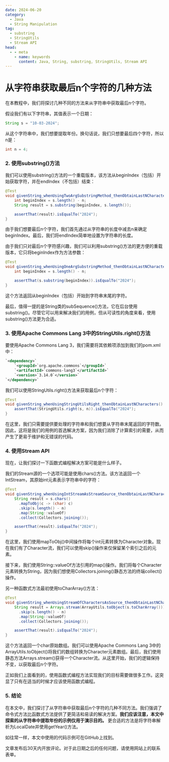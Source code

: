 ```yaml
---
date: 2024-06-20
category:
  - Java
  - String Manipulation
tag:
  - substring
  - StringUtils
  - Stream API
head:
  - - meta
    - name: keywords
      content: Java, String, substring, StringUtils, Stream API
---
```

# 从字符串获取最后n个字符的几种方法

在本教程中，我们将探讨几种不同的方法来从字符串中获取最后n个字符。

假设我们有以下字符串，其值表示一个日期：

```java
String s = "10-03-2024";
```

从这个字符串中，我们想要提取年份。换句话说，我们只想要最后四个字符，所以n是：

```java
int n = 4;
```

### 2. 使用substring()方法

我们可以使用substring()方法的一个重载版本，该方法从beginIndex（包括）开始获取字符，并在endIndex（不包括）结束：

```java
@Test
void givenString_whenUsingTwoArgSubstringMethod_thenObtainLastNCharacters() {
    int beginIndex = s.length() - n;
    String result = s.substring(beginIndex, s.length());

    assertThat(result).isEqualTo("2024");
}
```

由于我们想要最后n个字符，我们首先通过从字符串的长度中减去n来确定beginIndex。最后，我们将endIndex简单地设置为字符串的长度。

由于我们只对最后n个字符感兴趣，我们可以利用substring()方法的更方便的重载版本，它只将beginIndex作为方法参数：

```java
@Test
void givenString_whenUsingOneArgSubstringMethod_thenObtainLastNCharacters() {
    int beginIndex = s.length() - n;

    assertThat(s.substring(beginIndex)).isEqualTo("2024");
}
```

这个方法返回从beginIndex（包括）开始到字符串末尾的字符。

最后，值得一提的是String类的subSequence()方法，它在后台使用substring()。尽管它可以用来解决我们的用例，但从可读性的角度来看，使用substring()方法更为合适。

### 3. 使用Apache Commons Lang 3中的StringUtils.right()方法

要使用Apache Commons Lang 3，我们需要将其依赖项添加到我们的pom.xml中：

```xml
`<dependency>`
    `<groupId>`org.apache.commons`</groupId>`
    `<artifactId>`commons-lang3`</artifactId>`
    `<version>`3.14.0`</version>`
`</dependency>`
```

我们可以使用StringUtils.right()方法来获取最后n个字符：

```java
@Test
void givenString_whenUsingStringUtilsRight_thenObtainLastNCharacters() {
    assertThat(StringUtils.right(s, n)).isEqualTo("2024");
}
```

在这里，我们只需要提供要处理的字符串和我们想要从字符串末尾返回的字符数。因此，这将是我们的用例的首选解决方案，因为我们消除了计算索引的需要，从而产生了更易于维护和无错误的代码。

### 4. 使用Stream API

现在，让我们探讨一下函数式编程解决方案可能是什么样子。

我们的Stream源的一个选项可能是使用chars()方法。该方法返回一个IntStream，其原始int元素表示字符串中的字符：

```java
@Test
void givenString_whenUsingIntStreamAsStreamSource_thenObtainLastNCharacters() {
    String result = s.chars()
      .mapToObj(c -> (char) c)
      .skip(s.length() - n)
      .map(String::valueOf)
      .collect(Collectors.joining());

    assertThat(result).isEqualTo("2024");
}
```

在这里，我们使用mapToObj()中间操作将每个int元素转换为Character对象。现在我们有了Character流，我们可以使用skip()操作来仅保留某个索引之后的元素。

接下来，我们使用String::valueOf方法引用的map()操作。我们将每个Character元素转换为String，因为我们想使用Collectors.joining()静态方法的终端collect()操作。

另一种函数式方法最初使用toCharArray()方法：

```java
@Test
void givenString_whenUsingStreamOfCharactersAsSource_thenObtainLastNCharacters() {
    String result = Arrays.stream(ArrayUtils.toObject(s.toCharArray()))
      .skip(s.length() - n)
      .map(String::valueOf)
      .collect(Collectors.joining());

    assertThat(result).isEqualTo("2024");
}
```

这个方法返回一个char原始数组。我们可以使用Apache Commons Lang 3中的ArrayUtils.toObject()将我们的数组转换为Character元素数组。最后，我们使用静态方法Arrays.stream()获得一个Character流。从这里开始，我们的逻辑保持不变，以获取最后n个字符。

正如我们上面看到的，使用函数式编程方法实现我们的目标需要做很多工作。这突显了只有在适当的时候才应该使用函数式编程。

### 5. 结论

在本文中，我们探讨了从字符串中获取最后n个字符的几种不同方法。我们强调了命令式方法比函数式方法提供了更简洁和易读的解决方案。**我们应该注意，本文中探索的从字符串中提取年份的示例仅用于演示目的。** 更合适的方法是将字符串解析为LocalDate并使用getYear()方法。

如往常一样，本文中使用的代码示例可在GitHub上找到。

文章发布后30天内开放评论。对于此日期之后的任何问题，请使用网站上的联系表单。